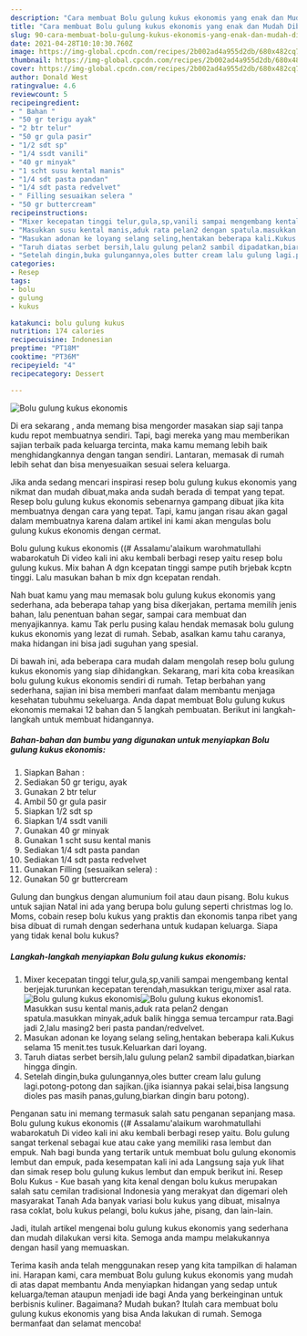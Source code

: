 ```yaml
---
description: "Cara membuat Bolu gulung kukus ekonomis yang enak dan Mudah Dibuat"
title: "Cara membuat Bolu gulung kukus ekonomis yang enak dan Mudah Dibuat"
slug: 90-cara-membuat-bolu-gulung-kukus-ekonomis-yang-enak-dan-mudah-dibuat
date: 2021-04-28T10:10:30.760Z
image: https://img-global.cpcdn.com/recipes/2b002ad4a955d2db/680x482cq70/bolu-gulung-kukus-ekonomis-foto-resep-utama.jpg
thumbnail: https://img-global.cpcdn.com/recipes/2b002ad4a955d2db/680x482cq70/bolu-gulung-kukus-ekonomis-foto-resep-utama.jpg
cover: https://img-global.cpcdn.com/recipes/2b002ad4a955d2db/680x482cq70/bolu-gulung-kukus-ekonomis-foto-resep-utama.jpg
author: Donald West
ratingvalue: 4.6
reviewcount: 5
recipeingredient:
- " Bahan "
- "50 gr terigu ayak"
- "2 btr telur"
- "50 gr gula pasir"
- "1/2 sdt sp"
- "1/4 ssdt vanili"
- "40 gr minyak"
- "1 scht susu kental manis"
- "1/4 sdt pasta pandan"
- "1/4 sdt pasta redvelvet"
- " Filling sesuaikan selera "
- "50 gr buttercream"
recipeinstructions:
- "Mixer kecepatan tinggi telur,gula,sp,vanili sampai mengembang kental berjejak.turunkan kecepatan terendah,masukkan terigu,mixer asal rata."
- "Masukkan susu kental manis,aduk rata pelan2 dengan spatula.masukkan minyak,aduk balik hingga semua tercampur rata.Bagi jadi 2,lalu masing2 beri pasta pandan/redvelvet."
- "Masukan adonan ke loyang selang seling,hentakan beberapa kali.Kukus selama 15 menit.tes tusuk.Keluarkan dari loyang."
- "Taruh diatas serbet bersih,lalu gulung pelan2 sambil dipadatkan,biarkan hingga dingin."
- "Setelah dingin,buka gulungannya,oles butter cream lalu gulung lagi.potong-potong dan sajikan.(jika isiannya pakai selai,bisa langsung dioles pas masih panas,gulung,biarkan dingin baru potong)."
categories:
- Resep
tags:
- bolu
- gulung
- kukus

katakunci: bolu gulung kukus 
nutrition: 174 calories
recipecuisine: Indonesian
preptime: "PT18M"
cooktime: "PT36M"
recipeyield: "4"
recipecategory: Dessert

---
```



![Bolu gulung kukus ekonomis](https://img-global.cpcdn.com/recipes/2b002ad4a955d2db/680x482cq70/bolu-gulung-kukus-ekonomis-foto-resep-utama.jpg)

Di era  sekarang , anda memang bisa mengorder masakan siap saji tanpa kudu repot membuatnya sendiri. Tapi, bagi mereka yang mau memberikan sajian terbaik pada keluarga tercinta, maka kamu memang lebih baik menghidangkannya dengan tangan sendiri. Lantaran, memasak di rumah lebih sehat dan bisa menyesuaikan sesuai selera keluarga.

Jika anda sedang mencari inspirasi resep bolu gulung kukus ekonomis yang nikmat dan mudah dibuat,maka anda sudah berada di tempat yang tepat. Resep bolu gulung kukus ekonomis  sebenarnya gampang dibuat jika kita membuatnya dengan cara yang tepat. Tapi, kamu jangan risau akan gagal dalam membuatnya 
karena dalam artikel ini kami akan mengulas bolu gulung kukus ekonomis dengan cermat.  

Bolu gulung kukus ekonomis ((# Assalamu&#39;alaikum warohmatullahi wabarokatuh Di video kali ini aku kembali berbagi resep yaitu resep bolu gulung kukus. Mix bahan A dgn kcepatan tinggi sampe putih brjebak kcptn tinggi. Lalu masukan bahan b mix dgn kcepatan rendah.

Nah buat kamu yang mau memasak bolu gulung kukus ekonomis yang sederhana, ada beberapa tahap yang bisa dikerjakan, pertama memilih jenis bahan, lalu penentuan bahan segar, sampai cara membuat dan menyajikannya. kamu Tak perlu pusing kalau hendak memasak bolu gulung kukus ekonomis yang lezat di rumah. Sebab, asalkan kamu  tahu caranya, maka hidangan ini bisa jadi suguhan yang spesial.

Di bawah ini, ada beberapa cara mudah dalam mengolah resep bolu gulung kukus ekonomis yang siap dihidangkan. Sekarang, mari kita coba kreasikan bolu gulung kukus ekonomis sendiri di rumah. Tetap berbahan yang sederhana, sajian ini bisa memberi manfaat dalam membantu menjaga kesehatan tubuhmu sekeluarga. Anda dapat membuat Bolu gulung kukus ekonomis memakai 12 bahan dan 5 langkah pembuatan. Berikut ini langkah-langkah untuk membuat hidangannya.

<!--inarticleads1-->

##### Bahan-bahan dan bumbu yang digunakan untuk menyiapkan Bolu gulung kukus ekonomis:

1. Siapkan  Bahan :
1. Sediakan 50 gr terigu, ayak
1. Gunakan 2 btr telur
1. Ambil 50 gr gula pasir
1. Siapkan 1/2 sdt sp
1. Siapkan 1/4 ssdt vanili
1. Gunakan 40 gr minyak
1. Gunakan 1 scht susu kental manis
1. Sediakan 1/4 sdt pasta pandan
1. Sediakan 1/4 sdt pasta redvelvet
1. Gunakan  Filling (sesuaikan selera) :
1. Gunakan 50 gr buttercream


Gulung dan bungkus dengan alumunium foil atau daun pisang. Bolu kukus untuk sajian Natal ini ada yang berupa bolu gulung seperti christmas log lo. Moms, cobain resep bolu kukus yang praktis dan ekonomis tanpa ribet yang bisa dibuat di rumah dengan sederhana untuk kudapan keluarga. Siapa yang tidak kenal bolu kukus? 

<!--inarticleads2-->

##### Langkah-langkah menyiapkan Bolu gulung kukus ekonomis:

1. Mixer kecepatan tinggi telur,gula,sp,vanili sampai mengembang kental berjejak.turunkan kecepatan terendah,masukkan terigu,mixer asal rata.
<img src="https://img-global.cpcdn.com/steps/e5d0cfd1e5a7b0ff/160x128cq70/bolu-gulung-kukus-ekonomis-langkah-memasak-1-foto.jpg" alt="Bolu gulung kukus ekonomis"><img src="https://img-global.cpcdn.com/steps/0f0cc6e3e3a2bac8/160x128cq70/bolu-gulung-kukus-ekonomis-langkah-memasak-1-foto.jpg" alt="Bolu gulung kukus ekonomis">1. Masukkan susu kental manis,aduk rata pelan2 dengan spatula.masukkan minyak,aduk balik hingga semua tercampur rata.Bagi jadi 2,lalu masing2 beri pasta pandan/redvelvet.
1. Masukan adonan ke loyang selang seling,hentakan beberapa kali.Kukus selama 15 menit.tes tusuk.Keluarkan dari loyang.
1. Taruh diatas serbet bersih,lalu gulung pelan2 sambil dipadatkan,biarkan hingga dingin.
1. Setelah dingin,buka gulungannya,oles butter cream lalu gulung lagi.potong-potong dan sajikan.(jika isiannya pakai selai,bisa langsung dioles pas masih panas,gulung,biarkan dingin baru potong).


Penganan satu ini memang termasuk salah satu penganan sepanjang masa. Bolu gulung kukus ekonomis ((# Assalamu&#39;alaikum warohmatullahi wabarokatuh Di video kali ini aku kembali berbagi resep yaitu. Bolu gulung sangat terkenal sebagai kue atau cake yang memiliki rasa lembut dan empuk. Nah bagi bunda yang tertarik untuk membuat bolu gulung ekonomis lembut dan empuk, pada kesempatan kali ini ada Langsung saja yuk lihat dan simak resep bolu gulung kukus lembut dan empuk berikut ini. Resep Bolu Kukus - Kue basah yang kita kenal dengan bolu kukus merupakan salah satu cemilan tradisional Indonesia yang merakyat dan digemari oleh masyarakat Tanah Ada banyak variasi bolu kukus yang dibuat, misalnya rasa coklat, bolu kukus pelangi, bolu kukus jahe, pisang, dan lain-lain. 

Jadi, itulah artikel mengenai  bolu gulung kukus ekonomis  yang sederhana dan mudah dilakukan versi kita. Semoga anda mampu melakukannya dengan hasil yang memuaskan. 

Terima kasih anda telah menggunakan resep yang kita tampilkan di halaman ini. Harapan kami, cara membuat  Bolu gulung kukus ekonomis yang mudah di atas dapat membantu Anda menyiapkan hidangan yang sedap untuk keluarga/teman ataupun menjadi ide bagi Anda yang berkeinginan untuk berbisnis kuliner. Bagaimana? Mudah bukan? Itulah cara membuat bolu gulung kukus ekonomis yang bisa Anda lakukan di rumah. Semoga bermanfaat dan selamat mencoba!

